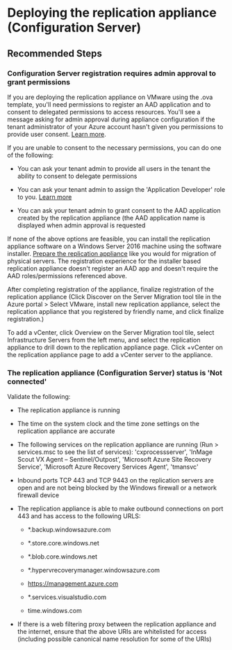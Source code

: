<properties
    pageTitle="Deploying the replication appliance(Configuration Server)"
    description="Troubleshooting issues while deploying the replication appliance(Configuration Server)"
    service="microsoft.migrate"
    resource="migrateprojects"
    authors="bsiva"
    ms.author="bsiva"
    displayOrder=""
    selfHelpType="generic"
    supportTopicIds="32675745"
    resourceTags=""
    productPesIds="16348"
    cloudEnvironments="public, Fairfax, usnat, ussec"
    articleId="f1a6ef2d-defb-4b92-a779-de3a118e6dd1"
	ownershipId="Compute_AzureMigrate"
/>

# Deploying the replication appliance (Configuration Server)

## **Recommended Steps**

### **Configuration Server registration requires admin approval to grant permissions**

If you are deploying the replication appliance on VMware using the .ova template, you'll need permissions to register an AAD application and to consent to delegated permissions to access resources. You'll see a message asking for admin approval during appliance configuration if the tenant administrator of your Azure account hasn't given you permissions to provide user consent. [Learn more](https://aka.ms/migrate/replication_appliance_permissions).

If you are unable to consent to the necessary permissions, you can do one of the following:

- You can ask your tenant admin to provide all users in the tenant the ability to consent to delegate permissions

- You can ask your tenant admin to assign the 'Application Developer' role to you. [Learn more](https://docs.microsoft.com/azure/active-directory/users-groups-roles/directory-assign-admin-roles)

- You can ask your tenant admin to grant consent to the AAD application created by the replication appliance (the AAD application name is displayed when admin approval is requested

If none of the above options are feasible, you can install the replication appliance software on a Windows Server 2016 machine using the software installer. [Prepare the replication appliance](https://aka.ms/migrate/replication_appliance_for_physical) like you would for migration of physical servers. The registration experience for the installer based replication appliance doesn't register an AAD app and doesn't require the AAD roles/permissions referenced above.

After completing registration of the appliance, finalize registration of the replication appliance (Click Discover on the Server Migration tool tile in the Azure portal > Select VMware, install new replication appliance, select the replication appliance that you registered by friendly name, and click finalize registration.)

To add a vCenter, click Overview on the Server Migration tool tile, select Infrastructure Servers from the left menu, and select the replication appliance to drill down to the replication appliance page. Click +vCenter on the replication appliance page to add a vCenter server to the appliance.

### **The replication appliance (Configuration Server) status is 'Not connected'**

Validate the following:

- The replication appliance is running

- The time on the system clock and the time zone settings on the replication appliance are accurate

- The following services on the replication appliance are running (Run > services.msc to see the list of services): 'cxprocessserver', 'InMage Scout VX Agent – Sentinel/Outpost', 'Microsoft Azure Site Recovery Service', 'Microsoft Azure Recovery Services Agent', 'tmansvc'

- Inbound ports TCP 443 and TCP 9443 on the replication servers are open and are not being blocked by the Windows firewall or a network firewall device

- The replication appliance is able to make outbound connections on port 443 and has access to the following URLS:

  - *.backup.windowsazure.com
  
  - *.store.core.windows.net
  
  - *.blob.core.windows.net
  
  - *.hypervrecoverymanager.windowsazure.com
  
  - https://management.azure.com
  
  - *.services.visualstudio.com
  
  - time.windows.com

- If there is a web filtering proxy between the replication appliance and the internet, ensure that the above URIs are whitelisted for access (including possible canonical name resolution for some of the URIs)
